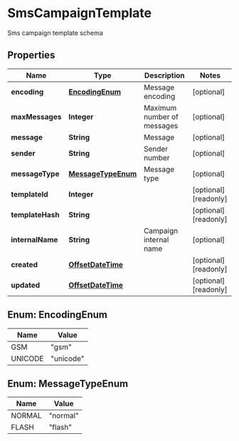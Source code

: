 

# SmsCampaignTemplate

Sms campaign template schema

## Properties

| Name | Type | Description | Notes |
|------------ | ------------- | ------------- | -------------|
|**encoding** | [**EncodingEnum**](#EncodingEnum) | Message encoding |  [optional] |
|**maxMessages** | **Integer** | Maximum number of messages |  [optional] |
|**message** | **String** | Message |  [optional] |
|**sender** | **String** | Sender number |  [optional] |
|**messageType** | [**MessageTypeEnum**](#MessageTypeEnum) | Message type |  [optional] |
|**templateId** | **Integer** |  |  [optional] [readonly] |
|**templateHash** | **String** |  |  [optional] [readonly] |
|**internalName** | **String** | Campaign internal name |  [optional] |
|**created** | [**OffsetDateTime**](OffsetDateTime.md) |  |  [optional] [readonly] |
|**updated** | [**OffsetDateTime**](OffsetDateTime.md) |  |  [optional] [readonly] |



## Enum: EncodingEnum

| Name | Value |
|---- | -----|
| GSM | &quot;gsm&quot; |
| UNICODE | &quot;unicode&quot; |



## Enum: MessageTypeEnum

| Name | Value |
|---- | -----|
| NORMAL | &quot;normal&quot; |
| FLASH | &quot;flash&quot; |



